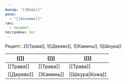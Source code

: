 ```yaml
---
выход: "[[Вода]]"
роли:
  - "[[Алхимик]]"
тип:
  - предмет
постройки: Нет
---
```

Рецепт:: 2[[Трава]], 1[[Дерево]], 1[[Камень]], 1[[Шкура]]

| [[]]       | [[]]       | [[]]            |
| ---------- | ---------- | --------------- |
| [[Трава]]  | [[Трава]]  | [[Трава]]       |
| [[Дерево]] | [[Камень]] | [[Шкура\|Кожа]] |
